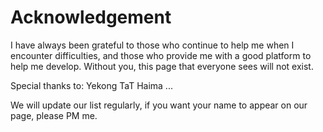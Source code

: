# **Acknowledgement**

I have always been grateful to those who continue to help me when I encounter difficulties, and those who provide me with a good platform to help me develop. Without you, this page that everyone sees will not exist.

Special thanks to:
Yekong TaT
Haima
...



We will update our list regularly, if you want your name to appear on our page, please PM me.